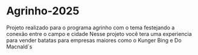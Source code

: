 # Agrinho-2025
Projeto realizado para o programa agrinho com o tema festejando a conexão entre o campo e cidade 
Nesse projeto você tera uma experiencia para vender batatas para empresas maiores como o Kunger Bing e Do Macnald´s
